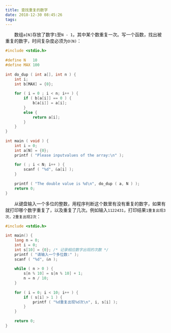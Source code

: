 ```yaml
---
title: 查找重复的数字
date: 2018-12-30 08:45:26
tags:
---
```

&emsp;&emsp;数组`a[N]`存放了数字`1`至`N - 1`，其中某个数重复一次。写一个函数，找出被重复的数字，时间复杂度必须为`O(N)`：

``` c
#include <stdio.h>
​
#define N   10
#define MAX 100
​
int do_dup ( int a[], int n ) {
    int i;
    int b[MAX] = {0};
​
    for ( i = 0 ; i < n; i++ ) {
        if ( b[a[i]] == 0 ) {
            b[a[i]] = a[i];
        }
        else {
            return a[i];
        }
    }
}
​
int main ( void ) {
    int i = 0;
    int a[N] = {0};
    printf ( "Please inputvalues of the array:\n" );
​
    for ( ; i < N; i++ ) {
        scanf ( "%d", &a[i] );
    }
​
    printf ( "The double value is %d\n", do_dup ( a, N ) );
    return 0;
}
```

&emsp;&emsp;从键盘输入一个多位的整数，用程序判断这个数里有没有重复的数字，如果有就打印哪个数字重复了，以及重复了几次。例如输入`1122431`，打印结果`1重复出现3次，2重复出现2次`：

``` c
#include <stdio.h>
​
int main() {
    long n = 0;
    int i = 0;
    int s[10] = {0}; /* 记录相应数字出现的次数 */
    printf ( "请输入一个多位数:" );
    scanf ( "%d", &n );
​
    while ( n > 0 ) {
        s[n % 10] = s[n % 10] + 1;
        n = n / 10;
    }
​
    for ( i = 0; i < 10; i++ ) {
        if ( s[i] > 1 ) {
            printf ( "%d重复出现%d次\n", i, s[i] );
        }
    }
​
    return 0;
}
```